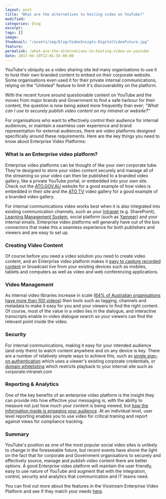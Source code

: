 ```yaml
---
layout: post
title: "What are the alternatives to hosting video on YouTube?"
modified:
categories: blog
excerpt:
tags: []
image:
thumbnail: "/assets/img/blog/VideoInsigts-DigitalVideoFuture.jpg"
feature:
permalink: /what-are-the-alternatives-to-hosting-video-on-youtube
date: 2017-04-19T12:01:55-04:00
---
```


YouTube's ubiquity as a video sharing site led many organisations to use it to host their own branded content to embed on their corporate website. Some organisations even used it for their private internal communications, relying on the "Unlisted" feature to limit it's discoverability on the platform.

With the recent furore around questionable content on YouTube and the moves from major brands and Government to find a safe harbour for their content, the question is now being asked more frequently than ever;<em> "What can I use to securely publish video content on my intranet or website?" </em>

For organisations who want to effectively control their audience for internal audiences, or maintain a seamless user experience and brand representation for external audiences, there are video platforms designed specifically around these requirements. Here are the key things you need to know about Enterprise Video Platforms:
<h3>What is an Enterprise video platform?</h3>
Enterprise video platforms can be thought of like your own corporate tube. They're designed to store your video content securely and manage all of the streaming so your video can then be published to a branded video gallery, like a private YouTube portal, or embedded into your own site. Check out the <a href="https://www.ato.gov.au/">ATO.GOV.AU</a> website for a good example of how video is embedded in their site and the <a href="http://tv.ato.gov.au">ATO TV</a> video gallery for a good example of a branded video gallery.

For internal communications video works best when it is also integrated into existing communication channels, such as your <a href="/platform/intranets/">Intranet</a> (e.g. SharePoint), <a href="/platform/learning-management/">Learning Management System</a>, social platform (such as <a href="/platform/social/">Yammer</a>) and your internal emails. Enterprise video platforms will generally have out of the box connectors that make this a seamless experience for both publishers and viewers and are easy to set up.
<h3>Creating Video Content</h3>
Of course before you need a video solution you need to create video content, and an Enterprise video platform makes it <a href="/platform/user-generated/">easy to capture recorded content</a> or broadcast live from your existing devices such as mobiles, tablets and computers as well as video and web conferencing applications.
<h3>Video Management</h3>
As internal video libraries increase in scale (<a href="http://content.viostream.com/australian-internal-communications">64% of Australian organisations have more than 100 videos</a>) then tools such as tagging, channels and metadata to make it easy for you and your viewers to find the right content. Of course, most of the value in a video lies in the dialogue, and interactive transcripts enable in-video dialogue search so your viewers can find the relevant point inside the video.
<h3>Security</h3>
For internal communications, making it easy for your intended audience (and only them) to watch content anywhere and on any device is key. There are a number of relatively simple ways to achieve this, such as <a href="/platform/security/">single sign-on authentication</a> which uses a viewer's existing corporate credentials, or <a href="/platform/security/">domain whitelisting</a> which restricts playback to your internal site such as corporate.intranet.com
<h3>Reporting &amp; Analytics</h3>
One of the key benefits of an enterprise video platform is the insight they can provide into how effective your messaging is, with the ability to measure not just how much your content is being viewed, but <a href="/platform/analytics/">how the information inside is engaging your audience</a>. At an individual level, user level reporting enables you to use video for critical training and report against views for compliance tracking.
<h3>Summary</h3>
YouTube's position as one of the most popular social video sites is unlikely to change in the foreseeable future, but recent events have shone the light on the fact that for corporate and Government organisations to securely and effectively source, manage and publish video content there are better options. A good Enterprise video platform will maintain the user friendly, easy to use nature of YouTube and augment that with the integration, control, security and analytics that communication and IT teams need.

You can find out more about the features in the Viostream Enterprise Video Platform and see if they match your needs <a href="/platform/">here</a>.